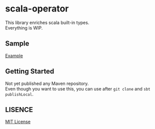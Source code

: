 # scala-operator

This library enriches scala built-in types.  
Everything is WIP.

## Sample

[Example](./tree/master/example/src/main/net/petitviolet/operator/Example.scala)

## Getting Started

Not yet published any Maven repository.  
Even though you want to use this, you can use after `git clone` and `sbt publishLocal`.

## LISENCE

[MIT License](https://petitviolet.mit-license.org/)
